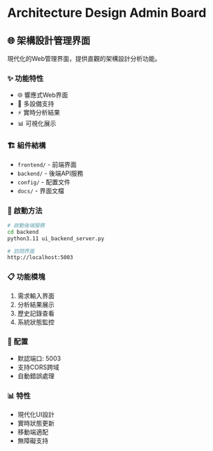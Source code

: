 # Architecture Design Admin Board

## 🌐 架構設計管理界面

現代化的Web管理界面，提供直觀的架構設計分析功能。

### ✨ 功能特性
- 🌐 響應式Web界面
- 📱 多設備支持
- ⚡ 實時分析結果
- 📊 可視化展示

### 🏗️ 組件結構
- `frontend/` - 前端界面
- `backend/` - 後端API服務
- `config/` - 配置文件
- `docs/` - 界面文檔

### 🚀 啟動方法
```bash
# 啟動後端服務
cd backend
python3.11 ui_backend_server.py

# 訪問界面
http://localhost:5003
```

### 📋 功能模塊
1. 需求輸入界面
2. 分析結果展示
3. 歷史記錄查看
4. 系統狀態監控

### 🔧 配置
- 默認端口: 5003
- 支持CORS跨域
- 自動錯誤處理

### 📊 特性
- 現代化UI設計
- 實時狀態更新
- 移動端適配
- 無障礙支持

